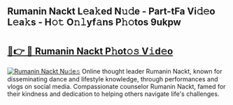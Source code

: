 ## Rumanin Nackt L𝚎a𝚔ed N𝚞𝚍e - Part-tFa Vi𝚍𝚎o L𝚎a𝚔s - H𝚘𝚝 O𝚗𝚕yf𝚊ns P𝚑𝚘tos 9ukpw

# <h2><a href="http://kfare5.oniu.top/?m=Rumanin+Nackt">🔗👉 🔴 Rumanin Nackt P𝚑ot𝚘𝚜 V𝚒d𝚎o</a></h2>

[![Rumanin Nackt Nu𝚍e𝚜](https://i.imgur.com/0qMVB7G.gif)](http://kfare5.oniu.top/?m=Rumanin+Nackt)
Online thought leader Rumanin Nackt, known for disseminating dance and lifestyle knowledge, through performances and vlogs on social media. Compassionate counselor Rumanin Nackt, famed for their kindness and dedication to helping others navigate life's challenges.  
